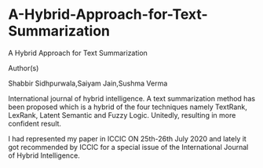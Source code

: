 # A-Hybrid-Approach-for-Text-Summarization

A Hybrid Approach for Text Summarization

Author(s)

Shabbir Sidhpurwala,Saiyam Jain,Sushma Verma

International journal of hybrid intelligence. A text summarization method has been proposed which is a hybrid of the four techniques namely TextRank, LexRank, Latent Semantic and Fuzzy Logic. Unitedly, resulting in more confident result.

I had represented my paper in ICCIC ON 25th-26th July 2020 and lately it
got recommended by ICCIC for a special issue of the International
Journal of Hybrid Intelligence.

